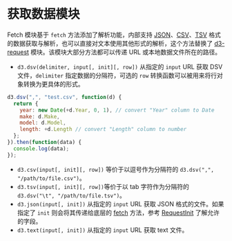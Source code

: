 # 获取数据模块
Fetch 模块基于 `fetch` 方法添加了解析功能，内部支持 [JSON](https://d3js.org.cn/document/d3-fetch/#json)、[CSV](https://d3js.org.cn/document/d3-fetch/#csv)、[TSV](https://d3js.org.cn/document/d3-fetch/#tsv) 格式的数据获取与解析，也可以直接对文本使用其他形式的解析，这个方法替换了 [d3-request](https://github.com/d3/d3-request) 模块。该模块大部分方法都可以传递 URL 或本地数据文件所在的路径。

* `d3.dsv(delimiter, input[, init][, row])` 从指定的 `input` URL 获取 DSV 文件，`delimiter` 指定数据的分隔符，可选的 `row` 转换函数可以被用来将行对象转换为更具体的形式。

```js
d3.dsv(",", "test.csv", function(d) {
  return {
    year: new Date(+d.Year, 0, 1), // convert "Year" column to Date
    make: d.Make,
    model: d.Model,
    length: +d.Length // convert "Length" column to number
  };
}).then(function(data) {
  console.log(data);
});
```
* `d3.csv(input[, init][, row])` 等价于以逗号作为分隔符的 `d3.dsv(",", "/path/to/file.csv")`。
* `d3.tsv(input[, init][, row])`等价于以 tab 字符作为分隔符的 `d3.dsv("\t", "/path/to/file.tsv")`。
* `d3.json(input[, init])` 从指定的 `input` URL 获取 JSON 格式的文件。如果指定了 `init` 则会将其传递给底层的 [fetch](https://fetch.spec.whatwg.org/#fetch-method) 方法，参考 [RequestInit](https://fetch.spec.whatwg.org/#requestinit) 了解允许的字段。
* `d3.text(input[, init])` 从指定的 `input` URL 获取 text 文件。